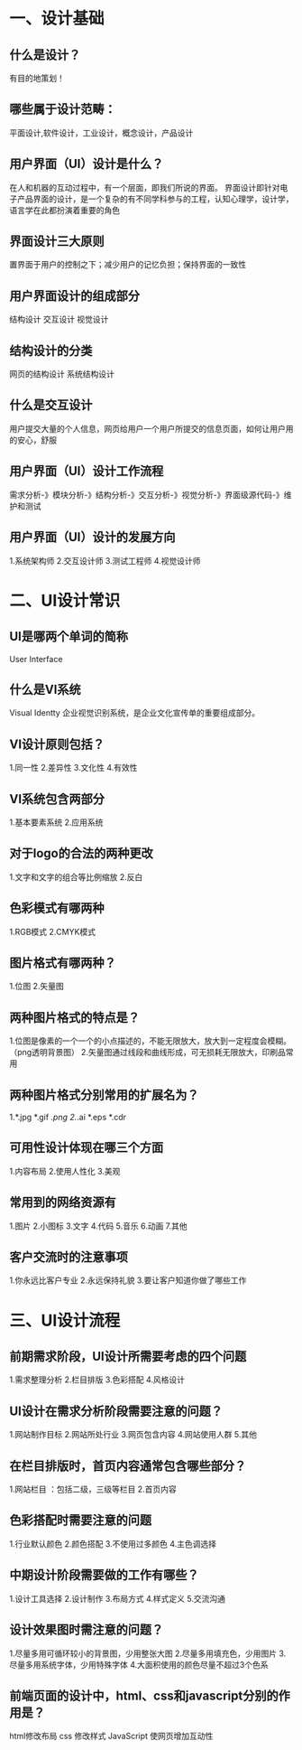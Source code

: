# 一、设计基础

## 什么是设计？
有目的地策划！
## 哪些属于设计范畴：
平面设计,软件设计，工业设计，概念设计，产品设计
## 用户界面（UI）设计是什么？
在人和机器的互动过程中，有一个层面，即我们所说的界面。
界面设计即针对电子产品界面的设计，是一个复杂的有不同学科参与的工程，认知心理学，设计学，语言学在此都扮演着重要的角色
## 界面设计三大原则
置界面于用户的控制之下；减少用户的记忆负担；保持界面的一致性
## 用户界面设计的组成部分
结构设计   交互设计  视觉设计
## 结构设计的分类
网页的结构设计 系统结构设计 
## 什么是交互设计
用户提交大量的个人信息，网页给用户一个用户所提交的信息页面，如何让用户用的安心，舒服
## 用户界面（UI）设计工作流程
需求分析-》模块分析-》结构分析-》交互分析-》视觉分析-》界面级源代码-》维护和测试
## 用户界面（UI）设计的发展方向
1.系统架构师   2.交互设计师  3.测试工程师  4.视觉设计师

# 二、UI设计常识

## UI是哪两个单词的简称
User  Interface
## 什么是VI系统
 Visual Identty  企业视觉识别系统，是企业文化宣传单的重要组成部分。 
## VI设计原则包括？
1.同一性  2.差异性  3.文化性  4.有效性
## VI系统包含两部分
1.基本要素系统     2.应用系统
## 对于logo的合法的两种更改
1.文字和文字的组合等比例缩放   2.反白
## 色彩模式有哪两种
1.RGB模式  2.CMYK模式
## 图片格式有哪两种？
1.位图  2.矢量图
## 两种图片格式的特点是？
1.位图是像素的一个一个的小点描述的，不能无限放大，放大到一定程度会模糊。
（png透明背景图）
2.矢量图通过线段和曲线形成，可无损耗无限放大，印刷品常用
## 两种图片格式分别常用的扩展名为？
1.*.jpg  *.gif  *.png
2.*.ai  *.eps   *.cdr
## 可用性设计体现在哪三个方面
 1.内容布局  2.使用人性化  3.美观
## 常用到的网络资源有
1.图片  2.小图标  3.文字 4.代码  5.音乐  6.动画  7.其他
## 客户交流时的注意事项
1.你永远比客户专业   2.永远保持礼貌  3.要让客户知道你做了哪些工作
# 三、UI设计流程

## 前期需求阶段，UI设计所需要考虑的四个问题
1.需求整理分析  2.栏目排版  3.色彩搭配  4.风格设计
## UI设计在需求分析阶段需要注意的问题？
1.网站制作目标  2.网站所处行业 3.网页包含内容 4.网站使用人群  5.其他
## 在栏目排版时，首页内容通常包含哪些部分？
1.网站栏目  ：包括二级，三级等栏目  2.首页内容
## 色彩搭配时需要注意的问题
1.行业默认颜色  2.颜色搭配   3.不使用过多颜色   4.主色调选择
## 中期设计阶段需要做的工作有哪些？
1.设计工具选择  2.设计制作 3.布局方式 4.样式定义 5.交流沟通
## 设计效果图时需注意的问题？
1.尽量多用可循环较小的背景图，少用整张大图
2.尽量多用填充色，少用图片
3.尽量多用系统字体，少用特殊字体
4.大面积使用的颜色尽量不超过3个色系
## 前端页面的设计中，html、css和javascript分别的作用是？
html修改布局  css 修改样式  JavaScript 使网页增加互动性
